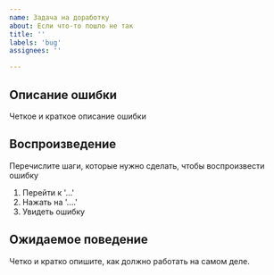 ```yaml
---
name: Задача на доработку
about: Если что-то пошло не так
title: ''
labels: 'bug'
assignees: ''

---
```


## Описание ошибки
Четкое и краткое описание ошибки

## Воспроизведение
Перечислите шаги, которые нужно сделать, чтобы воспроизвести ошибку
1. Перейти к '...'
2. Нажать на '....'
3. Увидеть ошибку

## Ожидаемое поведение
Четко и кратко опишите, как должно работать на самом деле.
